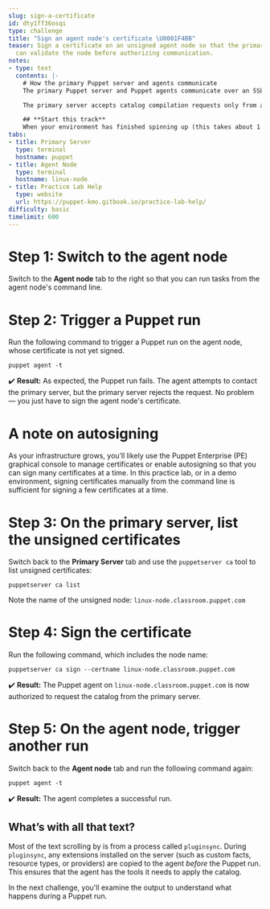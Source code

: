 ```yaml
---
slug: sign-a-certificate
id: dty1ff36osqi
type: challenge
title: "Sign an agent node's certificate \U0001F4BB"
teaser: Sign a certificate on an unsigned agent node so that the primary Puppet server
  can validate the node before authorizing communication.
notes:
- type: text
  contents: |-
    # How the primary Puppet server and agents communicate
    The primary Puppet server and Puppet agents communicate over an SSL connection. Before the primary server can communicate with an agent, it verifies that the agent node’s certificate is signed.

    The primary server accepts catalog compilation requests only from agent nodes with signed certificates.

    ## **Start this track**
    When your environment has finished spinning up (this takes about 1 minute), you'll see a green **Start** button at the bottom of the screen. Click it when you're ready to begin the track.
tabs:
- title: Primary Server
  type: terminal
  hostname: puppet
- title: Agent Node
  type: terminal
  hostname: linux-node
- title: Practice Lab Help
  type: website
  url: https://puppet-kmo.gitbook.io/practice-lab-help/
difficulty: basic
timelimit: 600
---
```

# Step 1: Switch to the agent node
Switch to the **Agent node** tab to the right so that you can run tasks from the agent node's command line.

# Step 2: Trigger a Puppet run
Run the following command to trigger a Puppet run on the agent node, whose certificate is not yet signed.
```
puppet agent -t
```
✔️ **Result:** As expected, the Puppet run fails. The agent attempts to contact the primary server, but the primary server rejects the request. No problem — you just have to sign the agent node's certificate.

# A note on autosigning
As your infrastructure grows, you’ll likely use the Puppet Enterprise (PE) graphical console to manage certificates or enable autosigning so that you can sign many certificates at a time. In this practice lab, or in a demo environment, signing certificates manually from the command line is sufficient for signing a few certificates at a time.

# Step 3: On the primary server, list the unsigned certificates
Switch back to the **Primary Server** tab and use the `puppetserver ca` tool to list unsigned certificates:
```
puppetserver ca list
```
Note the name of the unsigned node: `linux-node.classroom.puppet.com`

# Step 4: Sign the certificate
Run the following command, which includes the node name:
```
puppetserver ca sign --certname linux-node.classroom.puppet.com
```

✔️ **Result:** The Puppet agent on `linux-node.classroom.puppet.com` is now authorized to request the catalog from the primary server.

# Step 5: On the agent node, trigger another run
Switch back to the **Agent node** tab and run the following command again:
```
puppet agent -t
```
✔️ **Result:** The agent completes a successful run.

## **What’s with all that text?**

Most of the text scrolling by is from a process called `pluginsync`. During `pluginsync`, any extensions installed on the server (such as custom facts, resource types, or providers) are copied to the agent *before* the Puppet run. This ensures that the agent has the tools it needs to apply the catalog.

In the next challenge, you'll examine the output to understand what happens during a Puppet run.